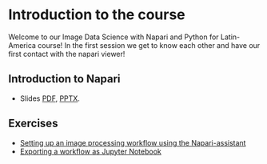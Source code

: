 # Introduction to the course

Welcome to our Image Data Science with Napari and Python for Latin-America course! In the first session we get to know each other and have our first contact with the napari viewer!

## Introduction to Napari

* Slides [PDF](https://github.com/LIBREhub/napari-LatAm-workshop-2023/tree/main/docs/day1/1_introduction_to_napari/Introduction_napari.pdf), [PPTX]().

## Exercises

* [Setting up an image processing workflow using the Napari-assistant](06_napari-assistant.md)
* [Exporting a workflow as Jupyter Notebook](07_notebook_export.md)
